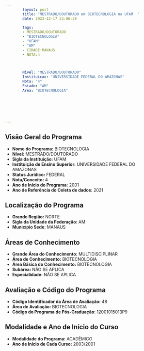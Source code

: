 ```yaml
---
        layout: post
        title: "MESTRADO/DOUTORADO em BIOTECNOLOGIA na UFAM  "
        date: 2023-12-17 23:06:39
     
        tags:
        - MESTRADO/DOUTORADO
        - "BIOTECNOLOGIA"
        - "UFAM"
        - "AM"
        - CIDADE:MANAUS
        - NOTA:4
        
       

        Nivel: "MESTRADO/DOUTORADO"
        Instituicao: "UNIVERSIDADE FEDERAL DO AMAZONAS"
        Nota: "4"
        Estado: "AM"
        Area: "BIOTECNOLOGIA"
        
        
        
        
        
        
---
```

## Visão Geral do Programa
- **Nome do Programa:** BIOTECNOLOGIA
- **Nível:** MESTRADO/DOUTORADO
- **Sigla da Instituição:** UFAM
- **Instituição de Ensino Superior:** UNIVERSIDADE FEDERAL DO AMAZONAS
- **Status Jurídico:** FEDERAL
- **Nota/Conceito:** 4
- **Ano de Início do Programa:** 2001
- **Ano de Referência do Coleta de dados:** 2021

## Localização do Programa
- **Grande Região:** NORTE
- **Sigla da Unidade da Federação:** AM
- **Município Sede:** MANAUS

## Áreas de Conhecimento
- **Grande Área do Conhecimento:** MULTIDISCIPLINAR
- **Área de Conhecimento:** BIOTECNOLOGIA
- **Área Básica do Conhecimento:** BIOTECNOLOGIA
- **Subárea:** NÃO SE APLICA
- **Especialidade:** NÃO SE APLICA

## Avaliação e Código do Programa
- **Código Identificador da Área de Avaliação:** 48
- **Área de Avaliação:** BIOTECNOLOGIA
- **Código do Programa de Pós-Graduação:** 12001015013P9


## Modalidade e Ano de Início do Curso
- **Modalidade do Programa:** ACADÊMICO
- **Ano de Início de Cada Curso:** 2003/2001
